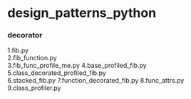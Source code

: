 # design_patterns_python

### decorator  
1.fib.py  
2.fib_function.py  
3.fib_func_profile_me.py
4.base_profiled_fib.py  
5.class_decorated_profiled_fib.py  
6.stacked_fib.py
7.function_decorated_fib.py
8.func_attrs.py
9.class_profiler.py